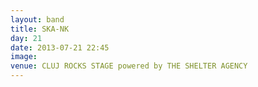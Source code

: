 ```yaml
---
layout: band
title: SKA-NK
day: 21
date: 2013-07-21 22:45
image: 
venue: CLUJ ROCKS STAGE powered by THE SHELTER AGENCY
---
```



